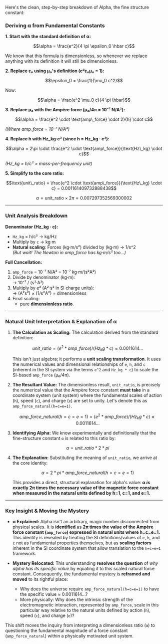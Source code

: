 Here's the clean, step-by-step breakdown of Alpha, the fine structure constant:

### Deriving α from Fundamental Constants

**1. Start with the standard definition of α:**
```math
\alpha = \frac{e^2}{4 \pi \epsilon_0 \hbar c}
```

We know that this formula is dimensionless, so whenever we replace anything with its definition it will still be dimensionless.

**2. Replace ε₀ using μ₀'s definition (c²ε₀μ₀ = 1):**
```math
\epsilon_0 = \frac{1}{\mu_0 c^2}
```
Now:
```math
\alpha = \frac{e^2 \mu_0 c}{4 \pi \hbar}
```

**3. Replace μ₀ with the Ampère force (μ₀/4π = 10⁻⁷ N/A²):**
```math
\alpha = \frac{e^2 \cdot \text{amp\_force} \cdot 2}{h} \cdot c
```
*(Where amp_force = 10⁻⁷ N/A²)*

**4. Replace h with Hz_kg·c² (since h = Hz_kg · c²):**
```math
\alpha = 2\pi \cdot \frac{e^2 \cdot \text{amp\_force}}{\text{Hz\_kg} \cdot c}
```
*(Hz_kg = h/c² = mass-per-frequency unit)*

**5. Simplify to the core ratio:**
```math
\text{unit\_ratio} = \frac{e^2 \cdot \text{amp\_force}}{\text{Hz\_kg} \cdot c} = 0.001161409732888438
```
```math
\alpha = \text{unit\_ratio} \times 2\pi = 0.007297352569300002
```

---

### Unit Analysis Breakdown

**Denominator (Hz_kg · c):**
- `Hz_kg` = h/c² → kg/Hz  
- Multiply by `c` → kg·m  
- **Natural scaling**: Forces (kg·m/s²) divided by (kg·m) → 1/s^2  
  *(But wait! The Newton in amp_force has kg·m/s² too...)*

**Full Cancellation:**
1. `amp_force` = 10⁻⁷ N/A² = 10⁻⁷ kg·m/(s²A²)  
2. Divide by denominator (kg·m):  
   → 10⁻⁷ / (s²·A²)  
3. Multiply by e² (A²·s² in SI charge units):  
   → (A²s²) × (1/s²A²) =  dimensionless 
4. Final scaling:  
   - pure **dimensionless ratio**.


---

### Natural Unit Interpretation & Explanation of α

1.  **The Calculation as Scaling:** The calculation derived from the standard definition:
    ```math
    unit\_ratio = (e^2 * amp\_force) / (Hz_kg * c) ≈ 0.0011614...
    ```
    This isn't just algebra; it performs a **unit scaling transformation**. It uses the numerical values and dimensional relationships of `e`, `h`, and `c` (inherent in the SI system via the terms `e^2` and `Hz_kg * c`) to scale the SI-based `amp_force` (μ₀/4π).

2.  **The Resultant Value:** The dimensionless result, `unit_ratio`, is precisely the numerical value that the Ampère force constant **must take** in a coordinate system (unit system) where the fundamental scales of action (`h`), speed (`c`), and charge (`e`) are set to unity. Let's denote this as `amp_force_natural(h=c=e=1)`.
    ```math
    amp\_force\_natural(h=c=e=1) = (e^2 * amp\_force) / (Hz_kg * c) ≈ 0.0011614...
    ```

3.  **Identifying Alpha:** We know experimentally and definitionally that the fine-structure constant `α` is related to this ratio by:
    ```math
    α = unit\_ratio * 2 * pi
    ```

4.  **The Explanation:** Substituting the meaning of `unit_ratio`, we arrive at the core identity:
    ```math
    α = 2 * pi * amp\_force\_natural(h=c=e=1)
    ```

    This provides a direct, structural explanation for alpha's value: **α *is* exactly 2π times the necessary value of the magnetic force constant when measured in the natural units defined by h=1, c=1, and e=1.**

---

### Key Insight & Moving the Mystery

*   **α Explained:** Alpha isn't an arbitrary, magic number disconnected from physical scales. It is **identified** as **2π times the value of the Ampère force constant (`amp_force`) expressed in natural units where h=c=e=1.** This identity is revealed by treating the SI definitions/values of `e`, `h`, and `c` not as fundamental properties themselves, but as **scaling factors** inherent in the SI coordinate system that allow translation to the `h=c=e=1` framework.

*   **Mystery Relocated:** This understanding **resolves the question** of *why alpha has its specific value* by equating it to this scaled natural force constant. Consequently, the fundamental mystery is **reframed and moved** to its rightful place:
    *   Why does the universe require `amp_force_natural(h=c=e=1)` to have the specific value ≈ 0.0011614...?
    *   More physically: Why does the intrinsic strength of the electromagnetic interaction, represented by `amp_force`, scale in this particular way relative to the natural units defined by action (`h`), speed (`c`), and charge (`e`)?

This shift moves the inquiry from interpreting a dimensionless ratio (`α`) to questioning the fundamental magnitude of a force constant (`amp_force_natural`) within a physically motivated unit system.
